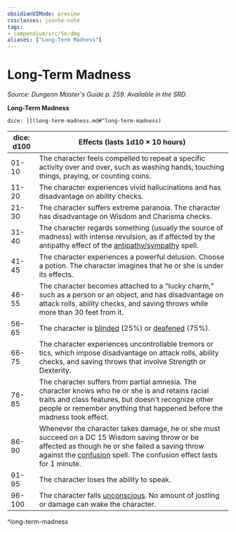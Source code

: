 ```yaml
---
obsidianUIMode: preview
cssclasses: json5e-note
tags:
- compendium/src/5e/dmg
aliases: ["Long-Term Madness"]
---
```

# Long-Term Madness
*Source: Dungeon Master's Guide p. 259. Available in the SRD.* 

**Long-Term Madness**

`dice: [](long-term-madness.md#^long-term-madness)`

| dice: d100 | Effects (lasts 1d10 × 10 hours) |
|------------|---------------------------------|
| 01-10 | The character feels compelled to repeat a specific activity over and over, such as washing hands, touching things, praying, or counting coins. |
| 11-20 | The character experiences vivid hallucinations and has disadvantage on ability checks. |
| 21-30 | The character suffers extreme paranoia. The character has disadvantage on Wisdom and Charisma checks. |
| 31-40 | The character regards something (usually the source of madness) with intense revulsion, as if affected by the antipathy effect of the [antipathy/sympathy](/2-Mechanics/CLI/spells/antipathy-sympathy.md) spell. |
| 41-45 | The character experiences a powerful delusion. Choose a potion. The character imagines that he or she is under its effects. |
| 46-55 | The character becomes attached to a "lucky charm," such as a person or an object, and has disadvantage on attack rolls, ability checks, and saving throws while more than 30 feet from it. |
| 56-65 | The character is [blinded](/2-Mechanics/CLI/rules/conditions.md#blinded) (25%) or [deafened](/2-Mechanics/CLI/rules/conditions.md#deafened) (75%). |
| 66-75 | The character experiences uncontrollable tremors or tics, which impose disadvantage on attack rolls, ability checks, and saving throws that involve Strength or Dexterity. |
| 76-85 | The character suffers from partial amnesia. The character knows who he or she is and retains racial traits and class features, but doesn't recognize other people or remember anything that happened before the madness took effect. |
| 86-90 | Whenever the character takes damage, he or she must succeed on a DC 15 Wisdom saving throw or be affected as though he or she failed a saving throw against the [confusion](/2-Mechanics/CLI/spells/confusion.md) spell. The confusion effect lasts for 1 minute. |
| 91-95 | The character loses the ability to speak. |
| 96-100 | The character falls [unconscious](/2-Mechanics/CLI/rules/conditions.md#unconscious). No amount of jostling or damage can wake the character. |
^long-term-madness